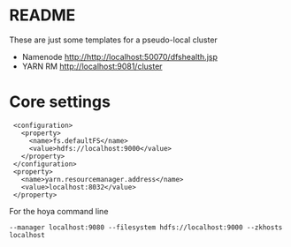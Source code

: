<!---
  Licensed under the Apache License, Version 2.0 (the "License");
  you may not use this file except in compliance with the License.
  You may obtain a copy of the License at
  
   http://www.apache.org/licenses/LICENSE-2.0
  
  Unless required by applicable law or agreed to in writing, software
  distributed under the License is distributed on an "AS IS" BASIS,
  WITHOUT WARRANTIES OR CONDITIONS OF ANY KIND, either express or implied.
  See the License for the specific language governing permissions and
  limitations under the License. See accompanying LICENSE file.
-->
  
 # README
 
 These are just some templates for a pseudo-local cluster
 
 
 * Namenode [http://﻿http://localhost:50070/dfshealth.jsp](﻿http://localhost:50070/dfshealth.jsp)
 * YARN RM [﻿http://localhost:9081/cluster](﻿http://localhost:9081/cluster)
 
 # Core settings
 
     <configuration>
       <property>
         <name>fs.defaultFS</name>
         <value>hdfs://localhost:9000</value>
       </property>
     </configuration>
     <property>
       <name>yarn.resourcemanager.address</name>
       <value>localhost:8032</value>
     </property>
 
 
 For the hoya command line
 
    --manager localhost:9080 --filesystem hdfs://localhost:9000 --zkhosts localhost
 
 